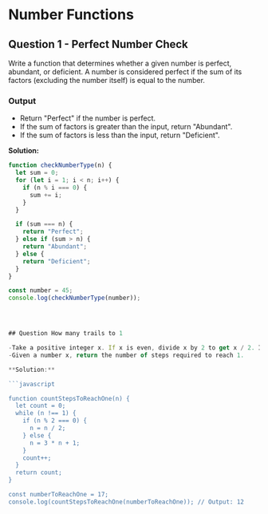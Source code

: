 # Number Functions

## Question 1 - Perfect Number Check

Write a function that determines whether a given number is perfect, abundant, or deficient. A number is considered perfect if the sum of its factors (excluding the number itself) is equal to the number.

### Output

- Return "Perfect" if the number is perfect.
- If the sum of factors is greater than the input, return "Abundant".
- If the sum of factors is less than the input, return "Deficient".

**Solution:**

```javascript
function checkNumberType(n) {
  let sum = 0;
  for (let i = 1; i < n; i++) {
    if (n % i === 0) {
      sum += i;
    }
  }

  if (sum === n) {
    return "Perfect";
  } else if (sum > n) {
    return "Abundant";
  } else {
    return "Deficient";
  }
}

const number = 45;
console.log(checkNumberType(number)); 




## Question How many trails to 1

-Take a positive integer x. If x is even, divide x by 2 to get x / 2. If x is odd, multiply x by 3 and add 1 to get 3x + 1. Repeat -the process indefinitely. No matter which number you start with, you will always reach 1 eventually during the process.
-Given a number x, return the number of steps required to reach 1.

**Solution:**

```javascript

function countStepsToReachOne(n) {
  let count = 0;
  while (n !== 1) {
    if (n % 2 === 0) {
      n = n / 2;
    } else {
      n = 3 * n + 1;
    }
    count++;
  }
  return count;
}

const numberToReachOne = 17;
console.log(countStepsToReachOne(numberToReachOne)); // Output: 12